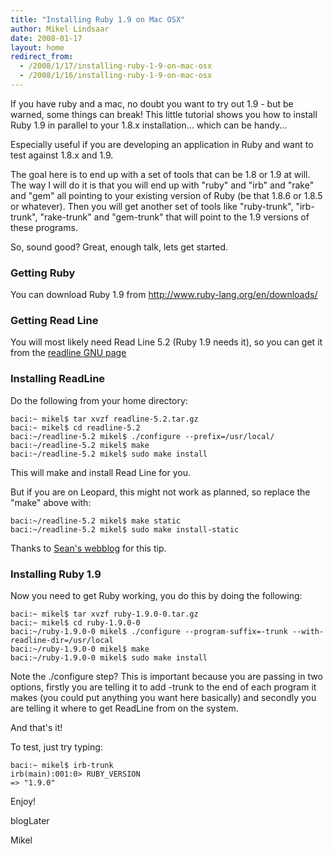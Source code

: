 ```yaml
---
title: "Installing Ruby 1.9 on Mac OSX"
author: Mikel Lindsaar
date: 2008-01-17
layout: home
redirect_from:
  - /2008/1/17/installing-ruby-1-9-on-mac-osx
  - /2008/1/16/installing-ruby-1-9-on-mac-osx
---
```

If you have ruby and a mac, no doubt you want to try out 1.9 - but be
warned, some things can break! This little tutorial shows you how to
install Ruby 1.9 in parallel to your 1.8.x installation... which can be
handy...

Especially useful if you are developing an application in Ruby and want
to test against 1.8.x and 1.9.

The goal here is to end up with a set of tools that can be 1.8 or 1.9 at
will. The way I will do it is that you will end up with "ruby" and "irb"
and "rake" and "gem" all pointing to your existing version of Ruby (be
that 1.8.6 or 1.8.5 or whatever). Then you will get another set of tools
like "ruby-trunk", "irb-trunk", "rake-trunk" and "gem-trunk" that will
point to the 1.9 versions of these programs.

So, sound good? Great, enough talk, lets get started.

### Getting Ruby

You can download Ruby 1.9 from http://www.ruby-lang.org/en/downloads/

### Getting Read Line

You will most likely need Read Line 5.2 (Ruby 1.9 needs it), so you can
get it from the [readline GNU page](http://ftp.gnu.org/gnu/readline/)

### Installing ReadLine

Do the following from your home directory:

``` shell
baci:~ mikel$ tar xvzf readline-5.2.tar.gz
baci:~ mikel$ cd readline-5.2
baci:~/readline-5.2 mikel$ ./configure --prefix=/usr/local/
baci:~/readline-5.2 mikel$ make
baci:~/readline-5.2 mikel$ sudo make install
```

This will make and install Read Line for you.

But if you are on Leopard, this might not work as planned, so replace
the "make" above with:

``` shell
baci:~/readline-5.2 mikel$ make static
baci:~/readline-5.2 mikel$ sudo make install-static
```

Thanks to [Sean's webblog](http://www.weblogs.uhi.ac.uk/sm00sm/?p=291)
for this tip.

### Installing Ruby 1.9

Now you need to get Ruby working, you do this by doing the following:

``` shell
baci:~ mikel$ tar xvzf ruby-1.9.0-0.tar.gz
baci:~ mikel$ cd ruby-1.9.0-0
baci:~/ruby-1.9.0-0 mikel$ ./configure --program-suffix=-trunk --with-readline-dir=/usr/local
baci:~/ruby-1.9.0-0 mikel$ make
baci:~/ruby-1.9.0-0 mikel$ sudo make install
```

Note the ./configure step? This is important because you are passing in
two options, firstly you are telling it to add -trunk to the end of each
program it makes (you could put anything you want here basically) and
secondly you are telling it where to get ReadLine from on the system.

And that's it!

To test, just try typing:

``` shell
baci:~ mikel$ irb-trunk
irb(main):001:0> RUBY_VERSION
=> "1.9.0"
```

Enjoy!

blogLater

Mikel
